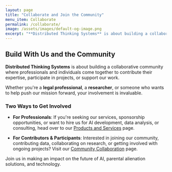 ```yaml
---
layout: page
title: "Collaborate and Join the Community"
menu_item: Collaborate
permalink: /collaborate/
image: /assets/images/default-og-image.png
excerpt: "**Distributed Thinking Systems** is about building a collaborative community where professionals and individuals come together to contribute their expertise, participate in projects, or support our work."
---
```


## Build With Us and the Community

**Distributed Thinking Systems** is about building a collaborative community where professionals and individuals come together to contribute their expertise, participate in projects, or support our work.

Whether you're a **legal professional**, a **researcher**, or someone who wants to help push our mission forward, your involvement is invaluable.

### Two Ways to Get Involved

- **For Professionals**: If you're seeking our services, sponsorship opportunities, or want to hire us for AI development, data analysis, or consulting, head over to our [Products and Services](/collaborate/professionals/) page.

- **For Contributors & Participants**: Interested in joining our community, contributing data, collaborating on research, or getting involved with ongoing projects? Visit our [Community Collaboration](/collaborate/community) page.

Join us in making an impact on the future of AI, parental alienation solutions, and technology. 
